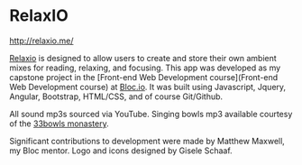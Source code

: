 # RelaxIO

http://relaxio.me/

[Relaxio](http://relaxio.me/) is designed to allow users to create and store their own ambient mixes for reading, relaxing, and focusing. This app was developed as my capstone project in the [Front-end Web Development course](Front-end Web Development course) at [Bloc.io](https://bloc.io). It was built using Javascript, Jquery, Angular, Bootstrap, HTML/CSS, and of course Git/Github.

All sound mp3s sourced via YouTube. Singing bowls mp3 available courtesy of the [33bowls monastery](https://soundcloud.com/33bowls).

Significant contributions to development were made by Matthew Maxwell, my Bloc mentor. Logo and icons designed by Gisele Schaaf.